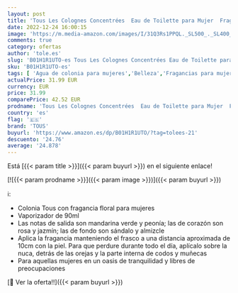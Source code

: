 ```yaml
---
layout: post
title: 'Tous Les Colognes Concentrées  Eau de Toilette para Mujer  Fragancia Floral  90 ml   Paquete de 1 '
date: 2022-12-24 16:00:15
image: 'https://m.media-amazon.com/images/I/31Q3Rs1PPQL._SL500_._SL400_.jpg'
comments: true
category: ofertas
author: 'tole.es'
slug: 'B01H1R1UTO-es Tous Les Colognes Concentrées Eau de Toilette para Mujer...'
sku: 'B01H1R1UTO-es'
tags: [ 'Agua de colonia para mujeres','Belleza','Fragancias para mujeres','Perfumes y fragancias','de','eau','toilette','tous','🇪🇸', ]
actualPrice: 31.99 EUR
currency: EUR
price: 31.99
comparePrice: 42.52 EUR
prodname: 'Tous Les Colognes Concentrées  Eau de Toilette para Mujer  Fragancia Floral  90 ml   Paquete de 1 '
country: 'es'
flag: '🇪🇸'
brand: 'TOUS'
buyurl: 'https://www.amazon.es/dp/B01H1R1UTO/?tag=tolees-21'
descuento: '24.76'
average: '24.878'
---
```


Está [{{< param title >}}]({{< param buyurl >}}) en el siguiente enlace!

[![{{< param prodname >}}]({{< param image >}})]({{< param buyurl >}})

ℹ️:

- Colonia Tous con fragancia floral para mujeres
- Vaporizador de 90ml
- Las notas de salida son mandarina verde y peonía; las de corazón son rosa y jazmín; las de fondo son sándalo y almizcle
- Aplica la fragancia manteniendo el frasco a una distancia aproximada de 10cm con la piel. Para que perdure durante todo el día, aplícalo sobre la nuca, detrás de las orejas y la parte interna de codos y muñecas
- Para aquellas mujeres en un oasis de tranquilidad y libres de preocupaciones

[🛒 Ver la oferta!!]({{< param buyurl >}})
